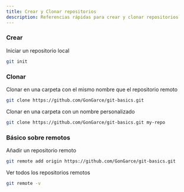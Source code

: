 ```yaml
---
title: Crear y Clonar repositorios
description: Referencias rápidas para crear y clonar repositorios
---
```


### Crear

Iniciar un repositorio local

````bash frame="none"
git init
````

### Clonar

Clonar en una carpeta con el mismo nombre que el repositorio remoto

````bash frame="none"
git clone https://github.com/GonGarce/git-basics.git
````

Clonar en una carpeta con un nombre personalizado

````bash frame="none"
git clone https://github.com/GonGarce/git-basics.git my-repo
````

### Básico sobre remotos

Añadir un repositorio remoto

````bash frame="none"
git remote add origin https://github.com/GonGarce/git-basics.git 
````

Ver todos los repositorios remotos

````bash frame="none"
git remote -v
````